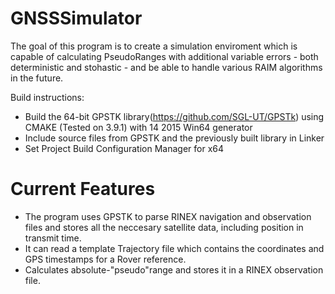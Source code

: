 # GNSSSimulator



The goal of this program is to create a simulation enviroment which is capable of calculating PseudoRanges with additional variable errors - both deterministic and stohastic - and be able to handle various RAIM algorithms in the future.

Build instructions:

  - Build the 64-bit GPSTK library(https://github.com/SGL-UT/GPSTk) using CMAKE (Tested on 3.9.1) with 14 2015 Win64 generator
  - Include source files from GPSTK and the previously built library in Linker
  - Set Project Build Configuration Manager for x64

# Current Features

- The program uses GPSTK to parse RINEX navigation and observation files and stores all the neccesary satellite data, including position in transmit time.
- It can read a template Trajectory file which contains the coordinates and GPS timestamps for a Rover reference.
- Calculates absolute-"pseudo"range and stores it in a RINEX observation file.
